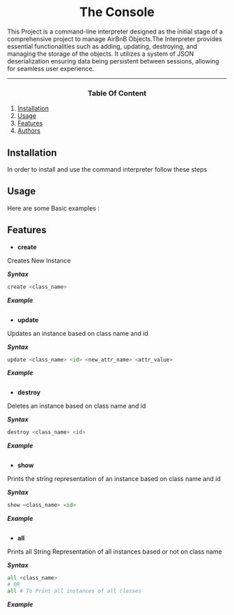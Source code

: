 <center><h1>The Console</center></h1>
This Project is a command-line interpreter designed as the initial stage of a comprehensive project to manage AirBnB Objects.The Interpreter provides essential functionalities such as adding, updating, destroying, and managing the storage of the objects. It utilizes a system of JSON deserialization ensuring data being persistent between sessions, allowing for seamless user experience.

---

<center><h3>Table Of Content</center></h3>

1. [Installation](#installation)
2. [Usage](#usage)
3. [Features](#features)
4. [Authors](https://github.com/MazenAtlam/AirBnB_clone/blob/main/AUTHORS)


## Installation
In order to install and use the command interpreter follow these steps

## Usage
Here are some Basic examples :

## Features
- **create**

Creates New Instance

***Syntax***
```python
create <class_name>
```

***Example***
```python


```
- **update**

Updates an instance based on class name and id

***Syntax***
```python
update <class_name> <id> <new_attr_name> <attr_value>
```

***Example***
```python


```
- **destroy**

Deletes an instance based on class name and id

***Syntax***
```python
destroy <class_name> <id>
```

***Example***
```python


```
- **show**

Prints the string representation of an instance based on class name and id

***Syntax***
```python
show <class_name> <id>
```

***Example***
```python


```
- **all**

Prints all String Representation of all instances based or not on class name

***Syntax***
```python
all <class_name>
# OR
all # To Print all instances of all classes
```

***Example***
```python


```
